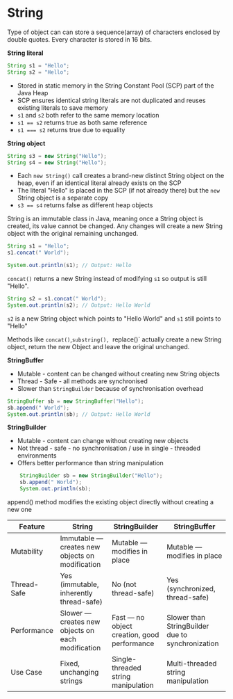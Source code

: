 # String

Type of object can can store a sequence(array) of characters enclosed by double quotes. Every character is stored in 16 bits.

**String literal**

```java
String s1 = "Hello";
String s2 = "Hello";
```

- Stored in static memory in the String Constant Pool (SCP) part of the Java Heap
- SCP ensures identical string literals are not duplicated and reuses existing literals to save memory
- `s1` and `s2` both refer to the same memory location
- `s1 == s2` returns true as both same reference
- `s1 === s2` returns true due to equality

**String object**

```java
String s3 = new String("Hello");
String s4 = new String("Hello");
```

- Each `new String()` call creates a brand-new distinct String object on the heap, even if an identical literal already exists on the SCP
- The literal "Hello" is placed in the SCP (if not already there) but the `new` String object is a separate copy
- `s3 == s4` returns false as different heap objects

String is an immutable class in Java, meaning once a String object is created, its value cannot be changed. Any changes will create a new String object with the original remaining unchanged.

```java
String s1 = "Hello";
s1.concat(" World");

System.out.println(s1); // Output: Hello
```

`concat()` returns a new String instead of modifying `s1` so output is still "Hello".

```java
String s2 = s1.concat(" World");
System.out.println(s2); // Output: Hello World
```

`s2` is a new String object which points to "Hello World" and `s1` still points to "Hello"

Methods like `concat()`,`substring(), `replace()` actually create a new String object, return the new Object and leave the original unchanged.

**StringBuffer**

- Mutable - content can be changed without creating new String objects
- Thread - Safe - all methods are synchronised
- Slower than `StringBuilder` because of synchronisation overhead

```java
StringBuffer sb = new StringBuffer("Hello");
sb.append(" World");
System.out.println(sb); // Output: Hello World
```

**StringBuilder**

- Mutable - content can change without creating new objects
- Not thread - safe - no synchronisation / use in single - threaded environments
- Offers better performance than string manipulation

```java
    StringBuilder sb = new StringBuilder("Hello");
    sb.append(" World");
    System.out.println(sb);
```

append() method modifies the existing object directly without creating a new one

| Feature     | String                                            | StringBuilder                               | StringBuffer                                     |
| ----------- | ------------------------------------------------- | ------------------------------------------- | ------------------------------------------------ |
| Mutability  | Immutable — creates new objects on modification   | Mutable — modifies in place                 | Mutable — modifies in place                      |
| Thread-Safe | Yes (immutable, inherently thread-safe)           | No (not thread-safe)                        | Yes (synchronized, thread-safe)                  |
| Performance | Slower — creates new objects on each modification | Fast — no object creation, good performance | Slower than StringBuilder due to synchronization |
| Use Case    | Fixed, unchanging strings                         | Single-threaded string manipulation         | Multi-threaded string manipulation               |

